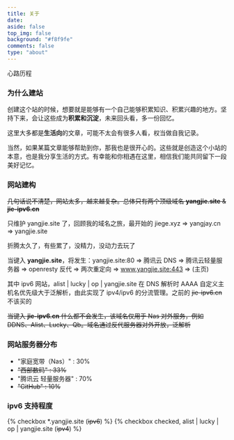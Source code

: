 ```yaml
---
title: 关于
date:
aside: false
top_img: false
background: "#f8f9fe"
comments: false
type: "about"
---
```


<div class="author-content-item-tips">心路历程</div>

### 为什么建站

创建这个站的时候，想要就是能够有一个自己能够积累知识、积累兴趣的地方。坚持下来，会让这些成为**积累和沉淀**，未来回头看，多一份回忆。

这里大多都是**生活向**的文章，可能不太会有很多人看，权当做自我记录。

当然，如果某篇文章能够帮助到你，那我也是很开心的。这些就是创造这个小站的本意，也是我分享生活的方式。有幸能和你相遇在这里，相信我们能共同留下一段美好记忆。

### 网站建构

~~几句话说不清楚，网站太多，越来越复杂。总体只有两个顶级域名 **yangjie.site** & **jie-ipv6.cn**~~

只维护 yangjie.site 了，回顾我的域名之旅，最开始的 jiege.xyz => yangjay.cn => yangjie.site

折腾太久了，有些累了，没精力，没动力去玩了

当键入 **yangjie.site**，将发生：yangjie.site:80 => 腾讯云 DNS => 腾讯云轻量服务器 => openresty 反代 => 两次重定向 => www.yangjie.site:443 => (主页)

其中 ipv6 网站，alist | lucky | op | yangjie.site 在 DNS 解析时 AAAA 自定义主机名优先级大于泛解析，由此实现了 ipv4/ipv6 的分流管理。之前的 ~~jie-ipv6.cn~~ 不该买的

~~当键入 **jie-ipv6.cn** 什么都不会发生，该域名仅用于 Nas 对外服务，例如 DDNS、Alist、Lucky、Qb。域名通过反代服务器对外开放，泛解析~~

### 网站服务器分布

- "家庭宽带（Nas）" : 30%
- ~~"西部数码" : 33%~~
- "腾讯云 轻量服务器" : 70%
- ~~"GitHub" : 10%~~

### ipv6 支持程度

{% checkbox *.yangjie.site (~~ipv6~~) %}
{% checkbox checked, alist | lucky | op | yangjie.site (~~ipv4~~) %}

